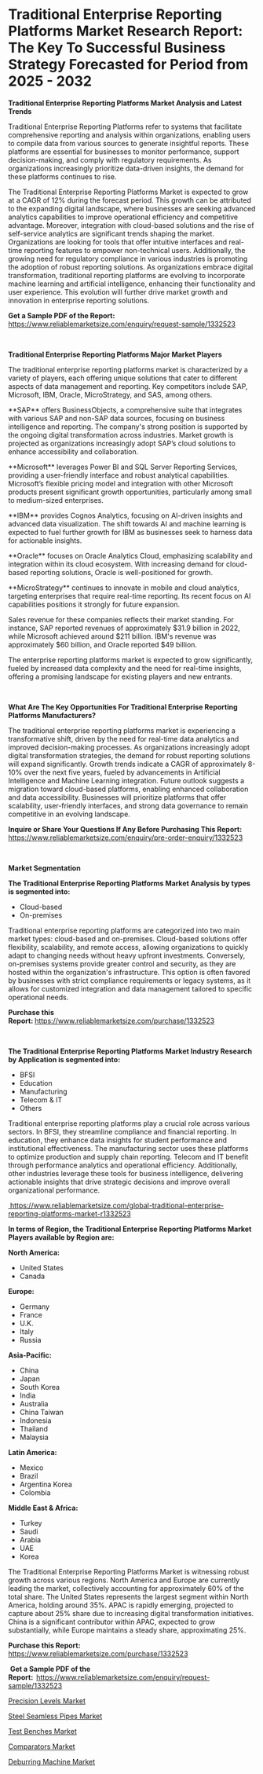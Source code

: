 <p><h1>Traditional Enterprise Reporting Platforms Market Research Report: The Key To Successful Business Strategy Forecasted for Period from 2025 - 2032</h1></p><p><strong>Traditional Enterprise Reporting Platforms Market Analysis and Latest Trends</strong></p>
<p><p>Traditional Enterprise Reporting Platforms refer to systems that facilitate comprehensive reporting and analysis within organizations, enabling users to compile data from various sources to generate insightful reports. These platforms are essential for businesses to monitor performance, support decision-making, and comply with regulatory requirements. As organizations increasingly prioritize data-driven insights, the demand for these platforms continues to rise.</p><p>The Traditional Enterprise Reporting Platforms Market is expected to grow at a CAGR of 12% during the forecast period. This growth can be attributed to the expanding digital landscape, where businesses are seeking advanced analytics capabilities to improve operational efficiency and competitive advantage. Moreover, integration with cloud-based solutions and the rise of self-service analytics are significant trends shaping the market. Organizations are looking for tools that offer intuitive interfaces and real-time reporting features to empower non-technical users. Additionally, the growing need for regulatory compliance in various industries is promoting the adoption of robust reporting solutions. As organizations embrace digital transformation, traditional reporting platforms are evolving to incorporate machine learning and artificial intelligence, enhancing their functionality and user experience. This evolution will further drive market growth and innovation in enterprise reporting solutions.</p></p>
<p><strong>Get a Sample PDF of the Report:&nbsp;</strong> <a href="https://www.reliablemarketsize.com/enquiry/request-sample/1332523?utm_campaign=3521&utm_medium=2&utm_source=Github&utm_content=ia&utm_term=24032025&utm_id=traditional-enterprise-reporting-platforms">https://www.reliablemarketsize.com/enquiry/request-sample/1332523</a></p>
<p>&nbsp;</p>
<p><strong>Traditional Enterprise Reporting Platforms Major Market Players</strong></p>
<p><p>The traditional enterprise reporting platforms market is characterized by a variety of players, each offering unique solutions that cater to different aspects of data management and reporting. Key competitors include SAP, Microsoft, IBM, Oracle, MicroStrategy, and SAS, among others.</p><p>**SAP** offers BusinessObjects, a comprehensive suite that integrates with various SAP and non-SAP data sources, focusing on business intelligence and reporting. The company's strong position is supported by the ongoing digital transformation across industries. Market growth is projected as organizations increasingly adopt SAP’s cloud solutions to enhance accessibility and collaboration.</p><p>**Microsoft** leverages Power BI and SQL Server Reporting Services, providing a user-friendly interface and robust analytical capabilities. Microsoft’s flexible pricing model and integration with other Microsoft products present significant growth opportunities, particularly among small to medium-sized enterprises.</p><p>**IBM** provides Cognos Analytics, focusing on AI-driven insights and advanced data visualization. The shift towards AI and machine learning is expected to fuel further growth for IBM as businesses seek to harness data for actionable insights.</p><p>**Oracle** focuses on Oracle Analytics Cloud, emphasizing scalability and integration within its cloud ecosystem. With increasing demand for cloud-based reporting solutions, Oracle is well-positioned for growth.</p><p>**MicroStrategy** continues to innovate in mobile and cloud analytics, targeting enterprises that require real-time reporting. Its recent focus on AI capabilities positions it strongly for future expansion.</p><p>Sales revenue for these companies reflects their market standing. For instance, SAP reported revenues of approximately $31.9 billion in 2022, while Microsoft achieved around $211 billion. IBM's revenue was approximately $60 billion, and Oracle reported $49 billion.</p><p>The enterprise reporting platforms market is expected to grow significantly, fueled by increased data complexity and the need for real-time insights, offering a promising landscape for existing players and new entrants.</p></p>
<p>&nbsp;</p>
<p><strong>What Are The Key Opportunities For Traditional Enterprise Reporting Platforms Manufacturers?</strong></p>
<p><p>The traditional enterprise reporting platforms market is experiencing a transformative shift, driven by the need for real-time data analytics and improved decision-making processes. As organizations increasingly adopt digital transformation strategies, the demand for robust reporting solutions will expand significantly. Growth trends indicate a CAGR of approximately 8-10% over the next five years, fueled by advancements in Artificial Intelligence and Machine Learning integration. Future outlook suggests a migration toward cloud-based platforms, enabling enhanced collaboration and data accessibility. Businesses will prioritize platforms that offer scalability, user-friendly interfaces, and strong data governance to remain competitive in an evolving landscape.</p></p>
<p><strong>Inquire or Share Your Questions If Any Before Purchasing This Report:</strong> <a href="https://www.reliablemarketsize.com/enquiry/pre-order-enquiry/1332523?utm_campaign=3521&utm_medium=2&utm_source=Github&utm_content=ia&utm_term=24032025&utm_id=traditional-enterprise-reporting-platforms">https://www.reliablemarketsize.com/enquiry/pre-order-enquiry/1332523</a></p>
<p>&nbsp;</p>
<p><strong>Market Segmentation</strong></p>
<p><strong>The Traditional Enterprise Reporting Platforms Market Analysis by types is segmented into:</strong></p>
<p><ul><li>Cloud-based</li><li>On-premises</li></ul></p>
<p><p>Traditional enterprise reporting platforms are categorized into two main market types: cloud-based and on-premises. Cloud-based solutions offer flexibility, scalability, and remote access, allowing organizations to quickly adapt to changing needs without heavy upfront investments. Conversely, on-premises systems provide greater control and security, as they are hosted within the organization's infrastructure. This option is often favored by businesses with strict compliance requirements or legacy systems, as it allows for customized integration and data management tailored to specific operational needs.</p></p>
<p><strong>Purchase this Report:&nbsp;</strong><a href="https://www.reliablemarketsize.com/purchase/1332523?utm_campaign=3521&utm_medium=2&utm_source=Github&utm_content=ia&utm_term=24032025&utm_id=traditional-enterprise-reporting-platforms">https://www.reliablemarketsize.com/purchase/1332523</a></p>
<p>&nbsp;</p>
<p><strong>The Traditional Enterprise Reporting Platforms Market Industry Research by Application is segmented into:</strong></p>
<p><ul><li>BFSI</li><li>Education</li><li>Manufacturing</li><li>Telecom & IT</li><li>Others</li></ul></p>
<p><p>Traditional enterprise reporting platforms play a crucial role across various sectors. In BFSI, they streamline compliance and financial reporting. In education, they enhance data insights for student performance and institutional effectiveness. The manufacturing sector uses these platforms to optimize production and supply chain reporting. Telecom and IT benefit through performance analytics and operational efficiency. Additionally, other industries leverage these tools for business intelligence, delivering actionable insights that drive strategic decisions and improve overall organizational performance.</p></p>
<p><a href="https://www.reliablemarketsize.com/global-traditional-enterprise-reporting-platforms-market-r1332523?utm_campaign=3521&utm_medium=2&utm_source=Github&utm_content=ia&utm_term=24032025&utm_id=traditional-enterprise-reporting-platforms">&nbsp;https://www.reliablemarketsize.com/global-traditional-enterprise-reporting-platforms-market-r1332523</a></p>
<p><strong>In terms of Region, the Traditional Enterprise Reporting Platforms Market Players available by Region are:</strong></p>
<p>
    <p> <strong> North America: </strong>
        <ul>
            <li>United States</li>
            <li>Canada</li>
        </ul>
        </p> 
    <p> <strong> Europe: </strong>
        <ul>
            <li>Germany</li>
            <li>France</li>
            <li>U.K.</li>
            <li>Italy</li>
            <li>Russia</li>
        </ul>
        </p> 
    <p> <strong> Asia-Pacific: </strong>
        <ul>
            <li>China</li>
            <li>Japan</li>
            <li>South Korea</li>
            <li>India</li>
            <li>Australia</li>
            <li>China Taiwan</li>
            <li>Indonesia</li>
            <li>Thailand</li>
            <li>Malaysia</li>
        </ul>
        </p> 
    <p> <strong> Latin America: </strong>
        <ul>
            <li>Mexico</li>
            <li>Brazil</li>
            <li>Argentina Korea</li>
            <li>Colombia</li>
        </ul>
        </p> 
    <p> <strong> Middle East & Africa: </strong>
        <ul>
            <li>Turkey</li>
            <li>Saudi</li>
            <li>Arabia</li>
            <li>UAE</li>
            <li>Korea</li>
        </ul>
    </p>
    </p>
<p><p>The Traditional Enterprise Reporting Platforms Market is witnessing robust growth across various regions. North America and Europe are currently leading the market, collectively accounting for approximately 60% of the total share. The United States represents the largest segment within North America, holding around 35%. APAC is rapidly emerging, projected to capture about 25% share due to increasing digital transformation initiatives. China is a significant contributor within APAC, expected to grow substantially, while Europe maintains a steady share, approximating 25%.</p></p>
<p><strong>Purchase this Report: </strong><a href="https://www.reliablemarketsize.com/purchase/1332523?utm_campaign=3521&utm_medium=2&utm_source=Github&utm_content=ia&utm_term=24032025&utm_id=traditional-enterprise-reporting-platforms">https://www.reliablemarketsize.com/purchase/1332523</a></p>
<p>&nbsp;<strong>Get a Sample PDF of the Report:&nbsp;&nbsp;</strong><a href="https://www.reliablemarketsize.com/enquiry/request-sample/1332523?utm_campaign=3521&utm_medium=2&utm_source=Github&utm_content=ia&utm_term=24032025&utm_id=traditional-enterprise-reporting-platforms">https://www.reliablemarketsize.com/enquiry/request-sample/1332523</a></p>
<p><strong></strong></p>
<p><p><a href="https://www.linkedin.com/pulse/precision-levels-market-expected-see-strong-growth-from-n9mze?utm_campaign=3521&utm_medium=2&utm_source=Github&utm_content=ia&utm_term=24032025&utm_id=traditional-enterprise-reporting-platforms">Precision Levels Market</a></p><p><a href="https://github.com/sanokdagada01/Market-Research-Report-List-1/blob/main/steel-seamless-pipes-market.md?utm_campaign=3521&utm_medium=2&utm_source=Github&utm_content=ia&utm_term=24032025&utm_id=traditional-enterprise-reporting-platforms">Steel Seamless Pipes Market</a></p><p><a href="https://www.linkedin.com/pulse/global-test-benches-market-analysis-2025-2032-average-pricing-yvque?utm_campaign=3521&utm_medium=2&utm_source=Github&utm_content=ia&utm_term=24032025&utm_id=traditional-enterprise-reporting-platforms">Test Benches Market</a></p><p><a href="https://www.linkedin.com/pulse/market-examination-report-comparators-growth-forecast-59-v4bne?utm_campaign=3521&utm_medium=2&utm_source=Github&utm_content=ia&utm_term=24032025&utm_id=traditional-enterprise-reporting-platforms">Comparators Market</a></p><p><a href="https://www.linkedin.com/pulse/exploring-deburring-machine-market-trends-size-expected-cagr-fe3ge?utm_campaign=3521&utm_medium=2&utm_source=Github&utm_content=ia&utm_term=24032025&utm_id=traditional-enterprise-reporting-platforms">Deburring Machine Market</a></p></p>